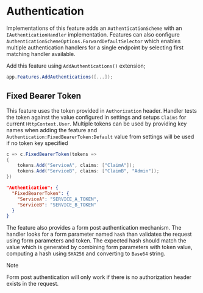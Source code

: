 # Authentication

Implementations of this feature adds an `AuthenticationScheme` with an 
`IAuthenticationHandler` implementation. Features can also configure 
`AuthenticationSchemeOptions.ForwardDefaultSelector` which enables multiple 
authentication handlers for a single endpoint by selecting first matching
handler available.

Add this feature using `AddAuthentications()` extension;

```csharp
app.Features.AddAuthentications([...]);
```

## Fixed Bearer Token

This feature uses the token provided in `Authorization` header. Handler 
tests the token against the value configured in settings and setups `Claims` 
for current `HttpContext.User`. Multiple tokens can be used by providing key 
names when adding the feature and `Authentication:FixedBearerToken:Default` 
value from settings will be used if no token key specified

```csharp
c => c.FixedBearerToken(tokens =>
{
    tokens.Add("ServiceA", claims: ["ClaimA"]);
    tokens.Add("ServiceB", claims: ["ClaimB", "Admin"]);
})
```

```json
"Authentication": {
  "FixedBearerToken": {
    "ServiceA": "SERVICE_A_TOKEN",
    "ServiceB": "SERVICE_B_TOKEN"
  }
}
```

The feature also provides a form post authentication mechanism. The handler
looks for a form parameter named `hash` than validates the request using form
parameters and token. The expected hash should match the value which is
generated by combining form parameters with token value, computing a hash using
`SHA256` and converting to `Base64` string.

> [!NOTE]
>
> Form post authentication will only work if there is no authorization header
> exists in the request.
